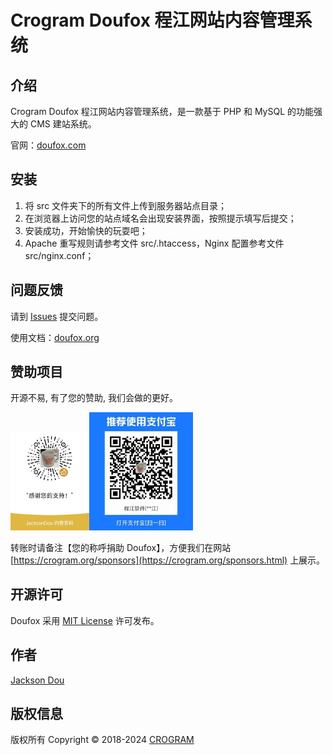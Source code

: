 # Crogram Doufox 程江网站内容管理系统

## 介绍

Crogram Doufox 程江网站内容管理系统，是一款基于 PHP 和 MySQL 的功能强大的 CMS 建站系统。

官网：[doufox.com](http://doufox.com)

## 安装

1. 将 src 文件夹下的所有文件上传到服务器站点目录；
2. 在浏览器上访问您的站点域名会出现安装界面，按照提示填写后提交；
3. 安装成功，开始愉快的玩耍吧；
4. Apache 重写规则请参考文件 src/.htaccess，Nginx 配置参考文件 src/nginx.conf；

## 问题反馈

请到 [Issues](http://github.com/doufox/doufox/issues) 提交问题。

使用文档：[doufox.org](https://doufox.org 'Doufox Docs')

## 赞助项目

开源不易, 有了您的赞助, 我们会做的更好。

<img src="assets/donation-weixin.jpg" alt="使用微信赞赏码" style="width: 25%;" /><img src="assets/donation-alipay.jpg" alt="使用支付宝转账" style="width:33%;" />

转账时请备注【您的称呼捐助 Doufox】，方便我们在网站 [https://crogram.org/sponsors](https://crogram.org/sponsors.html) 上展示。

## 开源许可

Doufox 采用 [MIT License](./LICENSE) 许可发布。

## 作者

[Jackson Dou](https://github.com/jksdou 'Jackson Dou')

## 版权信息

版权所有 Copyright © 2018-2024 [CROGRAM](https://crogram.com)
